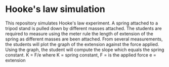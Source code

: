 # Hooke's law simulation
This repository simulates Hooke's law experiment.
A spring attached to a tripod stand is pulled down by different masses attached. 
The students are required to measure using the meter rule the length of extension of the spring as different masses are been attached.
From several measurements, the students will plot the graph of the extension against the force applied.
Using the graph, the student will compute the slope which equals the spring constant.
K = F/e 
where K =  spring constant,
F = is the applied force
e =  extension
